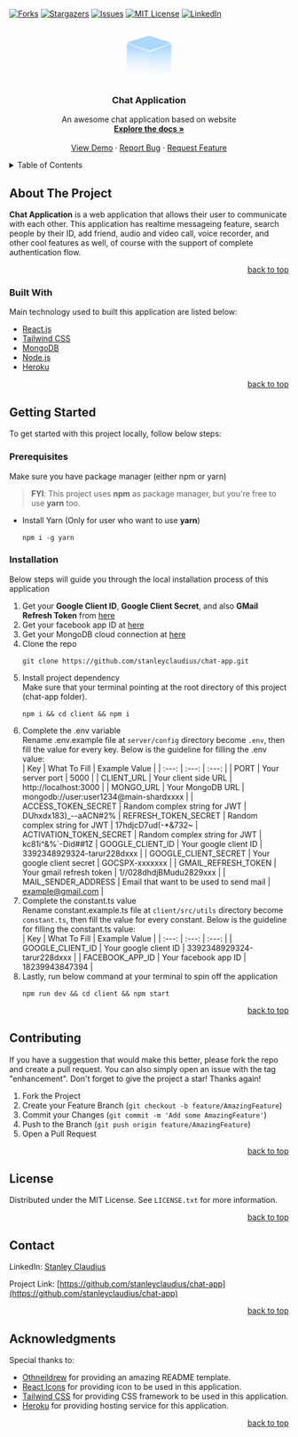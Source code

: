 <div id="top"></div>

[![Forks][forks-shield]][forks-url]
[![Stargazers][stars-shield]][stars-url]
[![Issues][issues-shield]][issues-url]
[![MIT License][license-shield]][license-url]
[![LinkedIn][linkedin-shield]][linkedin-url]

<br />
<div align="center">
  <a href="https://github.com/stanleyclaudius/chat-app">
    <img src="client/public/images/logo.png" alt="Logo" width="80" height="80">
  </a>

  <h3 align="center">Chat Application</h3>

  <p align="center">
    An awesome chat application based on website
    <br />
    <a href="https://github.com/stanleyclaudius/chat-app.git"><strong>Explore the docs »</strong></a>
    <br />
    <br />
    <a href="https://web-inspace.herokuapp.com">View Demo</a>
    ·
    <a href="https://github.com/stanleyclaudius/chat-app/issues">Report Bug</a>
    ·
    <a href="https://github.com/stanleyclaudius/chat-app/issues">Request Feature</a>
  </p>
</div>

<details>
  <summary>Table of Contents</summary>
  <ol>
    <li>
      <a href="#about-the-project">About The Project</a>
      <ul>
        <li><a href="#built-with">Built With</a></li>
      </ul>
    </li>
    <li>
      <a href="#getting-started">Getting Started</a>
      <ul>
        <li><a href="#prerequisites">Prerequisites</a></li>
        <li><a href="#installation">Installation</a></li>
      </ul>
    </li>
    <li><a href="#contributing">Contributing</a></li>
    <li><a href="#license">License</a></li>
    <li><a href="#contact">Contact</a></li>
    <li><a href="#acknowledgments">Acknowledgments</a></li>
  </ol>
</details>

## About The Project

**Chat Application** is a web application that allows their user to communicate with each other. This application has realtime messageing feature, search people by their ID, add friend, audio and video call, voice recorder, and other cool features as well, of course with the support of complete authentication flow.

<p align="right"><a href="#top">back to top</a></p>

### Built With

Main technology used to built this application are listed below:

* [React.js](https://reactjs.org/)
* [Tailwind CSS](https://tailwindcss.com/)
* [MongoDB](https://mongodb.com/cloud/atlas/)
* [Node.js](https://nodejs.org/)
* [Heroku](https://herokuapp.com/)

<p align="right"><a href="#top">back to top</a></p>

## Getting Started

To get started with this project locally, follow below steps:

### Prerequisites

Make sure you have package manager (either npm or yarn)

>**FYI**: This project uses **npm** as package manager, but you're free to use **yarn** too.

* Install Yarn (Only for user who want to use **yarn**)
  ```
  npm i -g yarn
  ```

### Installation

Below steps will guide you through the local installation process of this application

1. Get your **Google Client ID**, **Google Client Secret**, and also **GMail Refresh Token** from [here](https://console.developers.google.com/)
2. Get your facebook app ID at [here](https://developers.facebook.com/)
3. Get your MongoDB cloud connection at [here](https://mongodb.com/cloud/atlas/)
4. Clone the repo
   ```
   git clone https://github.com/stanleyclaudius/chat-app.git
   ```
7. Install project dependency<br />
Make sure that your terminal pointing at the root directory of this project (chat-app folder).
   ```
   npm i && cd client && npm i
   ```
8. Complete the .env variable<br/>
Rename .env.example file at ```server/config``` directory become ```.env```, then fill the value for every key. Below is the guideline for filling the .env value:<br/>
    | Key | What To Fill | Example Value |
    | :---: | :---: | :---: |
    | PORT | Your server port | 5000 |
    | CLIENT_URL | Your client side URL | http://localhost:3000 |
    | MONGO_URL | Your MongoDB URL | mongodb://user:user1234@main-shardxxxx |
    | ACCESS_TOKEN_SECRET | Random complex string for JWT | DUhxdx183)_--aACN#2%
    | REFRESH_TOKEN_SECRET | Random complex string for JWT | 17hdjcD7ud(-*&732~
    | ACTIVATION_TOKEN_SECRET | Random complex string for JWT | kc81i^&%`-Did##1Z
    | GOOGLE_CLIENT_ID | Your google client ID | 3392348929324-tarur228dxxx |
    | GOOGLE_CLIENT_SECRET | Your google client secret | GOCSPX-xxxxxxx |
    | GMAIL_REFRESH_TOKEN | Your gmail refresh token | 1//028dhdjBMudu2829xxx |
    | MAIL_SENDER_ADDRESS | Email that want to be used to send mail | example@gmail.com |
9. Complete the constant.ts value<br />
Rename constant.example.ts file at ```client/src/utils``` directory become ```constant.ts```, then fill the value for every constant. Below is the guideline for filling the constant.ts value:<br />
    | Key | What To Fill | Example Value |
    | :---: | :---: | :---: |
    | GOOGLE_CLIENT_ID | Your google client ID | 3392348929324-tarur228dxxx |
    | FACEBOOK_APP_ID | Your facebook app ID | 18239943847394 |
10. Lastly, run below command at your terminal to spin off the application
    ```
    npm run dev && cd client && npm start
    ```

<p align="right"><a href="#top">back to top</a></p>

## Contributing

If you have a suggestion that would make this better, please fork the repo and create a pull request. You can also simply open an issue with the tag "enhancement".
Don't forget to give the project a star! Thanks again!

1. Fork the Project
2. Create your Feature Branch (`git checkout -b feature/AmazingFeature`)
3. Commit your Changes (`git commit -m 'Add some AmazingFeature'`)
4. Push to the Branch (`git push origin feature/AmazingFeature`)
5. Open a Pull Request

<p align="right"><a href="#top">back to top</a></p>

## License

Distributed under the MIT License. See `LICENSE.txt` for more information.

<p align="right"><a href="#top">back to top</a></p>

## Contact

LinkedIn: [Stanley Claudius](https://www.linkedin.com/in/stanley-claudius-4560b21b7)

Project Link: [https://github.com/stanleyclaudius/chat-app](https://github.com/stanleyclaudius/chat-app)

<p align="right"><a href="#top">back to top</a></p>

## Acknowledgments

Special thanks to:

* [Othneildrew](https://github.com/othneildrew/) for providing an amazing README template.
* [React Icons](https://react-icons.github.io/react-icons/) for providing icon to be used in this application.
* [Tailwind CSS](https://tailwindcss.com/) for providing CSS framework to be used in this application.
* [Heroku](https://herokuapp.com) for providing hosting service for this application.

<p align="right"><a href="#top">back to top</a></p>

[forks-shield]: https://img.shields.io/github/forks/stanleyclaudius/chat-app.svg?style=for-the-badge
[forks-url]: https://github.com/stanleyclaudius/chat-app/network/members
[stars-shield]: https://img.shields.io/github/stars/stanleyclaudius/chat-app.svg?style=for-the-badge
[stars-url]: https://github.com/stanleyclaudius/chat-app/stargazers
[issues-shield]: https://img.shields.io/github/issues/stanleyclaudius/chat-app.svg?style=for-the-badge
[issues-url]: https://github.com/stanleyclaudius/chat-app/issues
[license-shield]: https://img.shields.io/github/license/stanleyclaudius/chat-app.svg?style=for-the-badge
[license-url]: https://github.com/stanleyclaudius/chat-app/blob/master/LICENSE.txt
[linkedin-shield]: https://img.shields.io/badge/-LinkedIn-black.svg?style=for-the-badge&logo=linkedin&colorB=555
[linkedin-url]: https://linkedin.com/in/stanley-claudius-4560b21b7